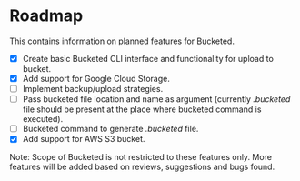 # Roadmap
This contains information on planned features for Bucketed.

- [X] Create basic Bucketed CLI interface and functionality for upload to bucket.
- [X] Add support for Google Cloud Storage.
- [ ] Implement backup/upload strategies.
- [ ] Pass bucketed file location and name as argument (currently _.bucketed_ file should be present at the place where bucketed command is executed).
- [ ] Bucketed command to generate _.bucketed_ file.
- [X] Add support for AWS S3 bucket.

Note: Scope of Bucketed is not restricted to these features only. More features will be added based on reviews, suggestions and bugs found. 